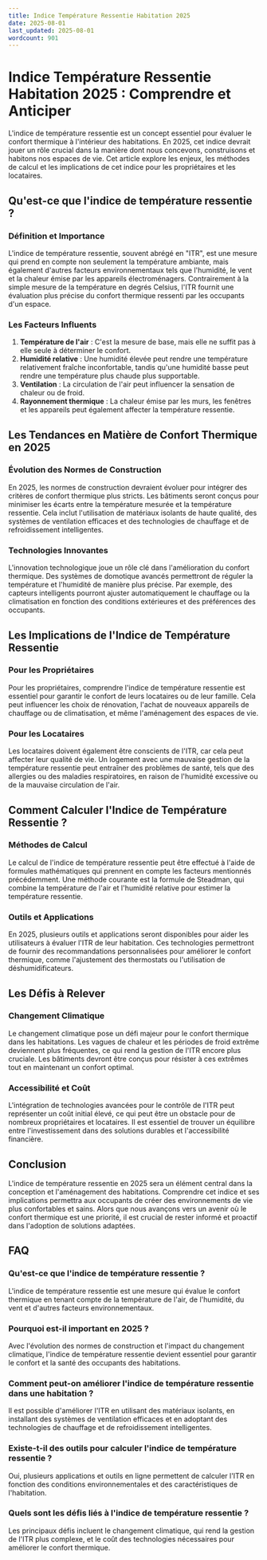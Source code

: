```yaml
---
title: Indice Température Ressentie Habitation 2025
date: 2025-08-01
last_updated: 2025-08-01
wordcount: 901
---
```


# Indice Température Ressentie Habitation 2025 : Comprendre et Anticiper

L'indice de température ressentie est un concept essentiel pour évaluer le confort thermique à l'intérieur des habitations. En 2025, cet indice devrait jouer un rôle crucial dans la manière dont nous concevons, construisons et habitons nos espaces de vie. Cet article explore les enjeux, les méthodes de calcul et les implications de cet indice pour les propriétaires et les locataires.

## Qu'est-ce que l'indice de température ressentie ?

### Définition et Importance

L'indice de température ressentie, souvent abrégé en "ITR", est une mesure qui prend en compte non seulement la température ambiante, mais également d'autres facteurs environnementaux tels que l'humidité, le vent et la chaleur émise par les appareils électroménagers. Contrairement à la simple mesure de la température en degrés Celsius, l'ITR fournit une évaluation plus précise du confort thermique ressenti par les occupants d'un espace.

### Les Facteurs Influents

1. **Température de l'air** : C'est la mesure de base, mais elle ne suffit pas à elle seule à déterminer le confort.
2. **Humidité relative** : Une humidité élevée peut rendre une température relativement fraîche inconfortable, tandis qu'une humidité basse peut rendre une température plus chaude plus supportable.
3. **Ventilation** : La circulation de l'air peut influencer la sensation de chaleur ou de froid.
4. **Rayonnement thermique** : La chaleur émise par les murs, les fenêtres et les appareils peut également affecter la température ressentie.

## Les Tendances en Matière de Confort Thermique en 2025

### Évolution des Normes de Construction

En 2025, les normes de construction devraient évoluer pour intégrer des critères de confort thermique plus stricts. Les bâtiments seront conçus pour minimiser les écarts entre la température mesurée et la température ressentie. Cela inclut l'utilisation de matériaux isolants de haute qualité, des systèmes de ventilation efficaces et des technologies de chauffage et de refroidissement intelligentes.

### Technologies Innovantes

L'innovation technologique joue un rôle clé dans l'amélioration du confort thermique. Des systèmes de domotique avancés permettront de réguler la température et l'humidité de manière plus précise. Par exemple, des capteurs intelligents pourront ajuster automatiquement le chauffage ou la climatisation en fonction des conditions extérieures et des préférences des occupants.

## Les Implications de l'Indice de Température Ressentie

### Pour les Propriétaires

Pour les propriétaires, comprendre l'indice de température ressentie est essentiel pour garantir le confort de leurs locataires ou de leur famille. Cela peut influencer les choix de rénovation, l'achat de nouveaux appareils de chauffage ou de climatisation, et même l'aménagement des espaces de vie.

### Pour les Locataires

Les locataires doivent également être conscients de l'ITR, car cela peut affecter leur qualité de vie. Un logement avec une mauvaise gestion de la température ressentie peut entraîner des problèmes de santé, tels que des allergies ou des maladies respiratoires, en raison de l'humidité excessive ou de la mauvaise circulation de l'air.

## Comment Calculer l'Indice de Température Ressentie ?

### Méthodes de Calcul

Le calcul de l'indice de température ressentie peut être effectué à l'aide de formules mathématiques qui prennent en compte les facteurs mentionnés précédemment. Une méthode courante est la formule de Steadman, qui combine la température de l'air et l'humidité relative pour estimer la température ressentie.

### Outils et Applications

En 2025, plusieurs outils et applications seront disponibles pour aider les utilisateurs à évaluer l'ITR de leur habitation. Ces technologies permettront de fournir des recommandations personnalisées pour améliorer le confort thermique, comme l'ajustement des thermostats ou l'utilisation de déshumidificateurs.

## Les Défis à Relever

### Changement Climatique

Le changement climatique pose un défi majeur pour le confort thermique dans les habitations. Les vagues de chaleur et les périodes de froid extrême deviennent plus fréquentes, ce qui rend la gestion de l'ITR encore plus cruciale. Les bâtiments devront être conçus pour résister à ces extrêmes tout en maintenant un confort optimal.

### Accessibilité et Coût

L'intégration de technologies avancées pour le contrôle de l'ITR peut représenter un coût initial élevé, ce qui peut être un obstacle pour de nombreux propriétaires et locataires. Il est essentiel de trouver un équilibre entre l'investissement dans des solutions durables et l'accessibilité financière.

## Conclusion

L'indice de température ressentie en 2025 sera un élément central dans la conception et l'aménagement des habitations. Comprendre cet indice et ses implications permettra aux occupants de créer des environnements de vie plus confortables et sains. Alors que nous avançons vers un avenir où le confort thermique est une priorité, il est crucial de rester informé et proactif dans l'adoption de solutions adaptées.

## FAQ

### Qu'est-ce que l'indice de température ressentie ?

L'indice de température ressentie est une mesure qui évalue le confort thermique en tenant compte de la température de l'air, de l'humidité, du vent et d'autres facteurs environnementaux.

### Pourquoi est-il important en 2025 ?

Avec l'évolution des normes de construction et l'impact du changement climatique, l'indice de température ressentie devient essentiel pour garantir le confort et la santé des occupants des habitations.

### Comment peut-on améliorer l'indice de température ressentie dans une habitation ?

Il est possible d'améliorer l'ITR en utilisant des matériaux isolants, en installant des systèmes de ventilation efficaces et en adoptant des technologies de chauffage et de refroidissement intelligentes.

### Existe-t-il des outils pour calculer l'indice de température ressentie ?

Oui, plusieurs applications et outils en ligne permettent de calculer l'ITR en fonction des conditions environnementales et des caractéristiques de l'habitation.

### Quels sont les défis liés à l'indice de température ressentie ?

Les principaux défis incluent le changement climatique, qui rend la gestion de l'ITR plus complexe, et le coût des technologies nécessaires pour améliorer le confort thermique.
